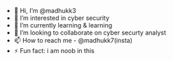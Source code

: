 - 👋 Hi, I’m @madhukk3
- 👀 I’m interested in cyber security
- 🌱 I’m currently learning & learning
- 💞️ I’m looking to collaborate on cyber securty analyst
- 📫 How to reach me - @madhukk7(insta) 
- ⚡ Fun fact: i am noob in this

<!---
madhukk3/madhukk3 is a ✨ special ✨ repository because its `README.md` (this file) appears on your GitHub profile.
You can click the Preview link to take a look at your changes.
--->
